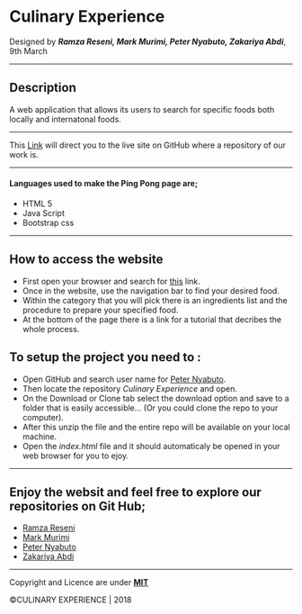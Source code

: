 # Culinary Experience

Designed by ***Ramza Reseni, Mark Murimi, Peter Nyabuto, Zakariya Abdi***, 9th March

---
## Description
A web application that allows its users to search for specific foods both locally and internatonal foods.

---
This [Link]() will direct you to the live site on GitHub where a repository of our work is.

---

#### Languages used to make the Ping Pong page are;
* HTML 5
* Java Script
* Bootstrap css 

---

## How to access the website
* First open your browser and search for [this]() link.
* Once in the website, use the navigation bar to find your desired food.
* Within the category that you will pick there is an ingredients list and the procedure to prepare your specified food.
* At the bottom of the page there is a link for a tutorial that decribes the whole process. 

## To setup the project you need to :
* Open GitHub and search user name for [Peter Nyabuto](https://github.com/nyabuto-v/).
* Then locate the repository *Culinary Experience* and open.
* On the Download or Clone tab select the download option and save to a folder that is easily accessible... (Or you could clone the repo to your computer).
* After this unzip the file and the entire repo will be available on your local machine.
* Open the *index.html* file and it should automaticaly be opened in your web browser for you to ejoy.

---
##  Enjoy the websit and feel free to explore our repositories on Git Hub;
* [Ramza Reseni](https://github.com/ramza007/)
* [Mark Murimi](https://github.com/markmurimi/)
* [Peter Nyabuto](https://github.com/nyabuto-v/)
* [Zakariya Abdi](https://github.com/abdizakaria/)
---
Copyright and Licence are under [**MIT**](https://github.com/nyabuto-v/culinary-experience/blob/development/LICENSE)
 
 ©CULINARY EXPERIENCE | 2018 